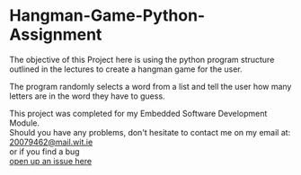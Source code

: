 # Hangman-Game-Python-Assignment
The objective of this Project here is using the python program structure outlined in the lectures to create a hangman game for the user.

The program randomly selects a word from a list and tell the user how many letters are in the word they have to guess.



This project was completed for my Embedded Software Development Module.
<br> Should you have any problems, don't hesitate to contact me on my email at:</br> [20079462@mail.wit.ie](mailto:20079462@mail.wit.ie)
<br>or if you find a bug </br>[open up an issue here](https://github.com/robertsolomon97/Hangman-Game-Python-Assignment/issues)
